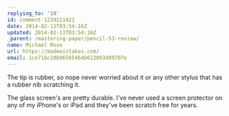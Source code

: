 ```yaml
---
replying_to: '10'
id: comment-1239221421
date: 2014-02-11T03:54:16Z
updated: 2014-02-11T03:54:16Z
_parent: /mastering-paper/pencil-53-review/
name: Michael Rose
url: https://mademistakes.com/
email: 1ce71bc10b86565464b612093d89707e
---
```


The tip is rubber, so nope never worried about it or any other stylus
that has a rubber nib scratching it.

The glass screen's are pretty durable.
I've never used a screen protector on any of my iPhone's or iPad and they've been
scratch free for years.
